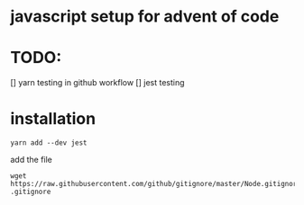 # javascript setup for advent of code

# TODO:

[] yarn testing in github workflow
[] jest testing

# installation

```
yarn add --dev jest
```

add the file

```
wget https://raw.githubusercontent.com/github/gitignore/master/Node.gitignore .gitignore
```
